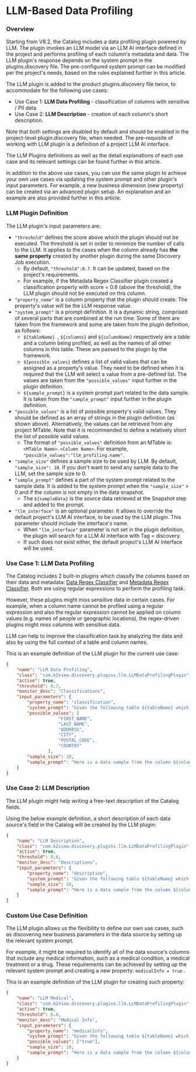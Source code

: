 # LLM-Based Data Profiling

### Overview

Starting from V8.2, the Catalog includes a data profiling plugin powered by LLM. The plugin invokes an LLM model via an LLM AI interface defined in the project and performs profiling of each column's metadata and data. The LLM plugin's response depends on the system prompt in the plugins.discovery file. The pre-configured system prompt can be modified per the project's needs, based on the rules explained further in this article. 

The LLM plugin is added to the product plugins.discovery file twice, to accommodate for the following use cases:

- Use Case 1: **LLM Data Profiling** - classification of columns with sensitive / PII data. 
- Use Case 2: **LLM Description** - creation of each column's short description.

Note that both settings are disabled by default and should be enabled in the project-level plugin.discovery file, when needed. The pre-requisite of working with LLM plugin is a definition of a project LLM AI interface. 

The LLM Plugins definitions as well as the detail explanations of each use case and its relevant settings can be found further in this article. 

In addition to the above use cases, you can use the same plugin to achieve your own use cases via updating the system prompt and other plugin's input parameters. For example, a new business dimension (new property) can be created via an advanced plugin setup. An explanation and an example are also provided further in this article. 

### LLM Plugin Definition

The LLM plugin's input parameters are:

- ```"threshold"``` defines the score above which the plugin should not be executed. The threshold is set in order to minimize the number of calls to the LLM. It applies to the cases when the column already has **the same property** created by another plugin during the same Discovery Job execution. 
  - By default, ```"threshold":0.7```. It can be updated, based on the project's requirements.
  - For example, if the Metadata Regex Classifier plugin created a classification property with score = 0.8 (above the threshold), the LLM plugin should not be executed on this column.
- ```"property_name"``` is a column property that the plugin should create. The property's value will be the LLM response value.
- ```"system_prompt"``` is a prompt definition. It is a dynamic string, comprised of several parts that are combined at the run time. Some of them are taken from the framework and some are taken from the plugin definition, as follows:
  - ```${tableName} ```, ```${columns}``` and ```${columnName}``` respectively are a table and a column being profiled, as well as the names of all other columns in this table. These are passed to the plugin by the framework.
  - ```${possible_values}``` defines a list of valid values that can be assigned as a property's value. They need to be defined when it is required that the LLM will select a value from a pre-defined list. The values are taken from the ```"possible_values"``` input further in the plugin definition.
  - ```${sample_prompt}``` is a system prompt part related to the data sample. It is taken from the ```"sample_prompt"``` input further in the plugin definition.
- ```"possible_values"``` is a list of possible property's valid values. They should be defined as an array of strings in the plugin definition (as shown above). Alternatively, the values can be retrieved from any project MTable. Note that it is recommended to define a relatively short the list of possible valid values. 
  - The format of ```"possible_values"``` definition from an MTable is: ```<MTable Name>.<Column Name>```. For example, ```"possible_values":"llm_profiling.name"```.
- ```"sample_size"``` defines a sample size to be used by LLM. By default, ```"sample_size": 10```.  If you don't want to send any sample data to the LLM, set the sample size to 0. 
- ```"sample_prompt"``` defines a part of the system prompt related to the sample data. It is added to the system prompt when the ```"sample_size"``` > 0 and if the column is not empty in the data snapshot. 
  - The ```${sampleData}``` is the source data retrieved at the Snapshot step and added to the prompt. 
- ```"llm_interface"``` is an optional parameter. It allows to override the default project's LLM AI interface, to be used by the LLM plugin. This parameter should include the interface's name.
  - When ```"llm_interface"``` parameter is not set in the plugin definition, the plugin will search for a LLM AI interface with Tag = discovery. 
  - If such does not exist either, the default project's LLM AI interface will be used.

### Use Case 1: LLM Data Profiling

The Catalog includes 2 built-in plugins which classify the columns based on their data and metadata: [Data Regex Classifier](/articles/39_fabric_catalog/04a_builtin_plugins.md#data-regex-classifier) and [Metadata Regex Classifier](/articles/39_fabric_catalog/04a_builtin_plugins.md#metadata-regex-classifier). Both are using regular expressions to perform the profiling task. 

However, these plugins might miss sensitive data in certain cases. For example, when a column name cannot be profiled using a regular expression and also the regular expression cannot be applied on column values (e.g. names of people or geographic locations), the regex-driven plugins might miss columns with sensitive data. 

LLM can help to improve the classification task by analyzing the data and also by using the full context of a table and column names. 

This is an example definition of the LLM plugin for the current use case:

```json
{
	"name": "LLM Data Profiling",
	"class": "com.k2view.discovery.plugins.llm.LLMDataProfilingPlugin",
	"active": true,
	"threshold": 0.7,
	"monitor_desc": "Classifications",
	"input_parameters": {
		"property_name": "classification",
		"system_prompt": "Given the following table ${tableName} which includes the following columns ${columns}.\nPlease classify the column ${columnName} based on its name, choosing one of the following possible values: ${possible_values}.\n${sample_prompt}\n If none of the possible values match, return $NONE$.\n Format your response using the following format: <the-selected-value>.\n Your response should only include the selected value with no other text. For example:<ADDRESS>",
		"possible_values": [
					"FIRST_NAME",
					"LAST_NAME",
					"ADDRESS",
					"CITY",
					"POSTAL_CODE",
					"COUNTRY"
				],
		"sample_size": 10,
		"sample_prompt": "Here is a data sample from the column ${columnName} to help you classify the column: ${sampleData}."
	}
}
```

### Use Case 2: LLM Description

The LLM plugin might help writing a free-text description of the Catalog fields. 

Using the below example definition, a short description of each data source's field in the Catalog will be created by the LLM plugin:

~~~json
{
	"name": "LLM Description",
	"class": "com.k2view.discovery.plugins.llm.LLMDataProfilingPlugin",
	"active": true,
	"threshold": 0.8,
	"monitor_desc": "Descriptions",
	"input_parameters": {
		"property_name": "description",
		"system_prompt": "Given the following table ${tableName} which includes the following columns ${columns}.\nPlease write a one line description of the ${columnName} in order to use it in the technical documentation.\n${sample_prompt}\n Do not include table and coulmns names in your response.",
		"sample_size": 10,
		"sample_prompt": "Here is a data sample from the column ${columnName} to help you classify the column: ${sampleData}."
	}
}
~~~

### Custom Use Case Definition

The LLM plugin allows us the flexibility to define our own use cases, such as discovering new business parameters in the data source by setting up the relevant system prompt. 

For example, it might be required to identify all of the data source's columns that include any medical information, such as a medical condition, a medical treatment or a drug. These requirements can be achieved by setting up the relevant system prompt and creating a new property: ```medicalInfo = true``` . 

This is an example definition of the LLM plugin for creating such property:

~~~json
{
	"name": "LLM Medical",
	"class": "com.k2view.discovery.plugins.llm.LLMDataProfilingPlugin",
	"active": true,
	"threshold": 0.8,
	"monitor_desc": "Medical Info",
	"input_parameters": {
		"property_name": "medicalInfo",
		"system_prompt": "Given the following table ${tableName} which includes the following columns ${columns}.\nPlease classify the column ${columnName} based on its name. If it indicates a medical condition or relates to a specific medical treatment or drug choosing one of the following possible values: ${possible_values}.\n${sample_prompt}\n If none of the possible values match, return $NONE$.\n Format your response using the following format: <the-selected-value>.\n Your response should only include the selected value with no other text. For example:<true>",
		"possible_values": ["true"],
		"sample_size": 10,
		"sample_prompt": "Here is a data sample from the column ${columnName} to help you classify the column: ${sampleData}."
	}
}
~~~

